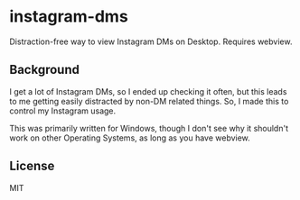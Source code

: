 # instagram-dms

Distraction-free way to view Instagram DMs on Desktop. Requires webview.

## Background

I get a lot of Instagram DMs, so I ended up checking it often, but this leads to me getting easily distracted by non-DM related things. So, I made this to control my Instagram usage.

This was primarily written for Windows, though I don't see why it shouldn't work on other Operating Systems, as long as you have webview.

## License

MIT
